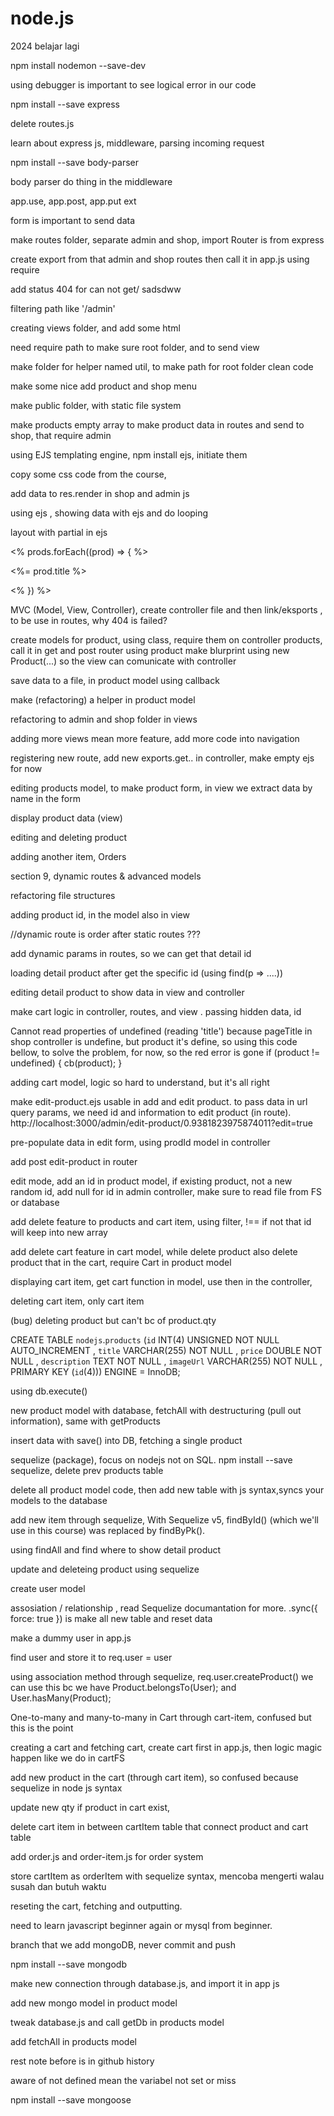 # node.js

2024 belajar lagi

npm install nodemon --save-dev

using debugger is important to see logical error in our code

npm install --save express

delete routes.js

learn about express js, middleware, parsing incoming request

npm install --save body-parser

body parser do thing in the middleware

app.use, app.post, app.put ext

form is important to send data

make routes folder, separate admin and shop, import Router is from express

create export from that admin and shop routes then call it in app.js using require

add status 404 for can not get/ sadsdww

filtering path like '/admin'

creating views folder, and add some html

need require path to make sure root folder, and to send view

make folder for helper named util, to make path for root folder clean code

make some nice add product and shop menu

make public folder, with static file system

make products empty array to make product data in routes and send to shop, that require admin

using EJS templating engine, npm install ejs, initiate them

copy some css code from the course,

add data to res.render in shop and admin js

using ejs , showing data with ejs and do looping

layout with partial in ejs

<% prods.forEach((prod) => { %>

<%= prod.title %>

<% }) %>

MVC (Model, View, Controller), create controller file and then link/eksports , to be use in routes, why 404 is failed?

create models for product, using class, require them on controller products, call it in get and post router
using product make blurprint using new Product(...) so the view can comunicate with controller

save data to a file, in product model using callback

make (refactoring) a helper in product model

refactoring to admin and shop folder in views

adding more views mean more feature, add more code into navigation

registering new route, add new exports.get.. in controller, make empty ejs for now

editing products model, to make product form, in view we extract data by name in the form

display product data (view)

editing and deleting product

adding another item, Orders

section 9, dynamic routes & advanced models

refactoring file structures

adding product id, in the model also in view

//dynamic route is order after static routes ???

add dynamic params in routes, so we can get that detail id

loading detail product after get the specific id (using find(p => ....))

editing detail product to show data in view and controller

make cart logic in controller, routes, and view . passing hidden data, id

Cannot read properties of undefined (reading 'title') because pageTitle in shop controller is undefine, but product it's define, so using this code bellow, to solve the problem, for now, so the red error is gone
if (product != undefined) {
cb(product);
}

adding cart model, logic so hard to understand, but it's all right

make edit-product.ejs usable in add and edit product. to pass data in url query params, we need id and information to edit product (in route). http://localhost:3000/admin/edit-product/0.9381823975874011?edit=true

pre-populate data in edit form, using prodId model in controller

add post edit-product in router

edit mode, add an id in product model, if existing product, not a new random id, add null for id in admin controller, make sure to read file from FS or database

add delete feature to products and cart item, using filter, !== if not that id will keep into new array

add delete cart feature in cart model, while delete product also delete product that in the cart, require Cart in product model

displaying cart item, get cart function in model, use then in the controller,

deleting cart item, only cart item

(bug) deleting product but can't bc of product.qty

CREATE TABLE `nodejs`.`products` (`id` INT(4) UNSIGNED NOT NULL AUTO_INCREMENT , `title` VARCHAR(255) NOT NULL , `price` DOUBLE NOT NULL , `description` TEXT NOT NULL , `imageUrl` VARCHAR(255) NOT NULL , PRIMARY KEY (`id`(4))) ENGINE = InnoDB;

using db.execute()

new product model with database, fetchAll with destructuring (pull out information), same with getProducts

insert data with save() into DB, fetching a single product

sequelize (package), focus on nodejs not on SQL. npm install --save sequelize, delete prev products table

delete all product model code, then add new table with js syntax,syncs your models to the database

add new item through sequelize, With Sequelize v5, findById() (which we'll use in this course) was replaced by findByPk().

using findAll and find where to show detail product

update and deleteing product using sequelize

create user model

assosiation / relationship , read Sequelize documantation for more. .sync({ force: true }) is make all new table and reset data

make a dummy user in app.js

find user and store it to req.user = user

using association method through sequelize, req.user.createProduct() we can use this bc we have Product.belongsTo(User); and User.hasMany(Product);

One-to-many and many-to-many in Cart through cart-item, confused but this is the point

creating a cart and fetching cart, create cart first in app.js, then logic magic happen like we do in cartFS

<!-- SELECT `product`.`id`, `product`.`title`, `product`.`price`, `product`.`imageUrl`, `product`.`description`, `product`.`createdAt`, `product`.`updatedAt`, `product`.`userId`, `cartItem`.`id` AS `cartItem.id`, `cartItem`.`quantity` AS `cartItem.quantity`, `cartItem`.`createdAt` AS `cartItem.createdAt`, `cartItem`.`updatedAt` AS `cartItem.updatedAt`, `cartItem`.`cartId` AS `cartItem.cartId`, `cartItem`.`productId` AS `cartItem.productId` FROM `products` AS `product` INNER JOIN `cartItems` AS `cartItem` ON `product`.`id` = `cartItem`.`productId` AND `cartItem`.`cartId` = 1; -->

add new product in the cart (through cart item), so confused because sequelize in node js syntax

update new qty if product in cart exist,

<!-- UPDATE `cartItems` SET `quantity`=?,`updatedAt`=? WHERE `cartId` = ? AND `productId` = ? -->

delete cart item in between cartItem table that connect product and cart table

add order.js and order-item.js for order system

store cartItem as orderItem with sequelize syntax, mencoba mengerti walau susah dan butuh waktu

<!-- Executing (default): INSERT INTO `orders` (`id`,`createdAt`,`updatedAt`,`userId`) VALUES (DEFAULT,?,?,?);

Executing (default): SELECT `id`, `quantity`, `createdAt`, `updatedAt`, `orderId`, `productId` FROM
`orderItems` AS `orderItem` WHERE `orderItem`.`orderId` = 5 AND `orderItem`.`productId` IN (1, 2, 3);

Executing (default): INSERT INTO `orderItems` (`id`,`quantity`,`createdAt`,`updatedAt`,`orderId`,`productId`) VALUES (NULL,3,'2024-03-23 14:35:02','2024-03-23 14:35:02',5,1),(NULL,2,'2024-03-23 14:35:02','2024-03-23 14:35:02',5,2),(NULL,1,'2024-03-23 14:35:02','2024-03-23 14:35:02',5,3); -->

reseting the cart, fetching and outputting.

need to learn javascript beginner again or mysql from beginner.

branch that we add mongoDB, never commit and push

npm install --save mongodb

make new connection through database.js, and import it in app js

add new mongo model in product model

tweak database.js and call getDb in products model

add fetchAll in products model

rest note before is in github history

aware of not defined mean the variabel not set or miss

npm install --save mongoose
